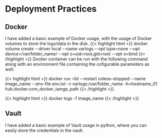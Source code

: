 # Deployment Practices
## Docker
I have added a basic example of Docker usage, with the usage of Docker volumes to store the logs/data in the disk.
{{< highlight html >}}
docker volume create --driver local --name varlogs --opt type=none --opt device=/var/folder_name/ --opt o=uid=root,gid=root --opt o=bind
{{< /highlight >}}
Docker container can be run with the following command along with an environment file containing the cofigurable parameters as well:

{{< highlight html >}}
docker run -itd --restart unless-stopped --name image_name --env-file env.txt -v varlogs:/var/folder_name -h=hostname_01 hub.docker.com_docker_iamge_path
{{< /highlight >}}

{{< highlight html >}}
docker logs -f image_name
{{< /highlight >}}

## Vault
I have added a basic example of Vault usage in python, where you can easily store the credentials in the vault.
